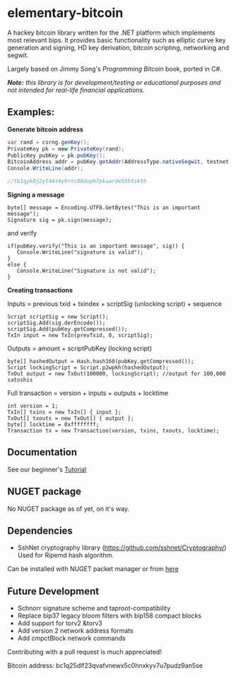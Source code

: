 # elementary-bitcoin

A hackey bitcoin library written for the .NET platform which implements most relevant bips. It provides basic functionality such as elliptic curve key
generation and signing, HD key derivation, bitcoin scripting, networking and segwit. 

Largely based on Jimmy Song's *Programming Bitcoin* book, ported in C#.


***Note:** this library is for development/testing or educational purposes and not intended for real-life financial applications.*


## **Examples:**

**Generate bitcoin address**
```c#
var rand = csrng.genKey();
PrivateKey pk = new PrivateKey(rand);
PublicKey pubKey = pk.pubKey();
BitcoinAddress addr = pubKey.getAddr(AddressType.nativeSegwit, testnet: true);
Console.WriteLine(addr);

//tb1qyk0j2yt44z4y9rns98duph7pkuarde5hhtskth
 ```
 
 **Signing a message**
 ```
 byte[] message = Encoding.UTF8.GetBytes("This is an important message");
 Signature sig = pk.sign(message);
 ```
 and verify
 ```
if(pubKey.verify("This is an important message", sig)) {
	Console.WriteLine("signature is valid");
}
else {
	Console.WriteLine("Signature is not valid");
}
```


**Creating transactions**

Inputs = previous txid + txindex + scriptSig (unlocking script) + sequence
```
Script scriptSig = new Script();
scriptSig.Add(sig.derEncode());
scriptSig.Add(pubKey.getCompressed());
TxIn input = new TxIn(prevTxid, 0, scriptSig);
```

Outputs = amount + scriptPubKey (locking script)
```
byte[] hashedOutput = Hash.hash160(pubKey.getCompressed());
Script lockingScript = Script.p2wpkh(hashedOutput);
TxOut output = new TxOut(100000, lockingScript); //output for 100,000 satoshis
```

Full transaction = version + inputs + outputs + locktime
```
int version = 1;
TxIn[] txins = new TxIn[] { input };
TxOut[] txouts = new TxOut[] { output };
byte[] locktime = 0xffffffff;
Transaction tx = new Transaction(version, txins, txouts, locktime);
```

## **Documentation**

See our beginner's [Tutorial](https://ch1ru.github.io/elementary-bitcoin/) 

## NUGET package

No NUGET package as of yet, on it's way.

## Dependencies

- SshNet cryptography library (https://github.com/sshnet/Cryptography/) Used for Ripemd hash algorithm.

Can be installed with NUGET packet manager or from [here](https://www.nuget.org/packages/SshNet.Security.Cryptography/1.3.0?_src=template)

## **Future Development**

- Schnorr signature scheme and taproot-compatibility
- Replace bip37 legacy bloom filters with bip158 compact blocks
- Add support for torv2 &torv3
- Add version 2 network address formats
- Add cmpctBlock network commands

Contributing with a pull request is much appreciated!


Bitcoin address: bc1q25dlf23qvafvnewx5c0hnxkyv7u7pudz9an5se
